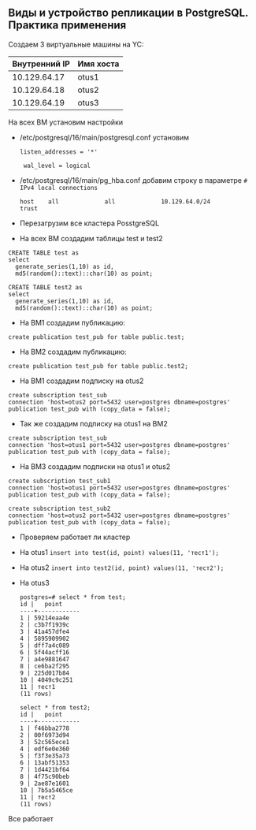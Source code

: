 ## Виды и устройство репликации в PostgreSQL. Практика применения

Создаем 3 виртуальные машины на YC:

|Внутренний IP | Имя хоста |
|--------------|-----------|
|10.129.64.17   | otus1     |
|10.129.64.18   |otus2      |
|10.129.64.19   | otus3     |

На всех ВМ установим настройки
* /etc/postgresql/16/main/postgresql.conf установим
  ```
  listen_addresses = '*'
  
   wal_level = logical
  ```
* /etc/postgresql/16/main/pg_hba.conf добавим строку в параметре `# IPv4 local connections`
  
  ```
  host    all             all             10.129.64.0/24           trust
  ```
* Перезагрузим все кластера PosstgreSQL

* На всех ВМ создадим таблицы test и test2

```
CREATE TABLE test as
select
  generate_series(1,10) as id,
  md5(random()::text)::char(10) as point;

CREATE TABLE test2 as
select
  generate_series(1,10) as id,
  md5(random()::text)::char(10) as point;

```

* На ВМ1 создадим публикацию:

`create publication test_pub for table public.test;`

* На ВМ2 создадим публикацию:

`create publication test_pub for table public.test2;`

* На ВМ1 создадим подписку на otus2
```
create subscription test_sub
connection 'host=otus2 port=5432 user=postgres dbname=postgres'
publication test_pub with (copy_data = false);
```

* Так же создадим подписку на otus1 на ВМ2

```
create subscription test_sub
connection 'host=otus1 port=5432 user=postgres dbname=postgres'
publication test_pub with (copy_data = false);

```
* На ВМ3 создадим подписки на otus1 и otus2

```
create subscription test_sub1
connection 'host=otus1 port=5432 user=postgres dbname=postgres'
publication test_pub with (copy_data = false);

create subscription test_sub2
connection 'host=otus2 port=5432 user=postgres dbname=postgres'
publication test_pub with (copy_data = false);

```
* Проверяем работает ли кластер

* На otus1 `insert into test(id, point) values(11, 'тест1');`
* На otus2 `insert into test2(id, point) values(11, 'тест2');`
* На otus3
  ```
  postgres=# select * from test;
  id |   point
  ----+------------
  1 | 59214eaa4e
  2 | c3b7f1939c
  3 | 41a457dfe4
  4 | 5895909902
  5 | dff7a4c089
  6 | 5f44acff16
  7 | a4e9881647
  8 | ce6ba2f295
  9 | 225d017b84
  10 | 4049c9c251
  11 | тест1
  (11 rows)

  ```
  
  ```
  select * from test2;
  id |   point
  ----+------------
  1 | f46bba2778
  2 | 00f6973d94
  3 | 52c565ece1
  4 | edf6e0e360
  5 | f3f3e35a73
  6 | 13abf51353
  7 | 1d4421bf64
  8 | 4f75c90beb
  9 | 2ae87e1601
  10 | 7b5a5465ce
  11 | тест2
  (11 rows)
   ```

Все работает

